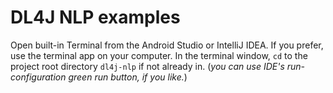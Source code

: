# DL4J NLP examples

Open built-in Terminal from the Android Studio or IntelliJ IDEA. 
If you prefer, use the terminal app on your computer.
In the terminal window, `cd` to the project root directory `dl4j-nlp` if not already in.
(_you can use IDE's run-configuration green run button, if you like._)
